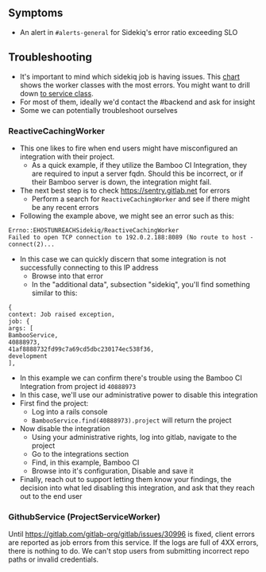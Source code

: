 ## Symptoms

* An alert in `#alerts-general` for Sidekiq's error ratio exceeding SLO

## Troubleshooting

* It's important to mind which sidekiq job is having issues. This
  [chart](https://log.gitlab.net/app/kibana#/visualize/edit/AW3J3Lc4zkPhEGn_VsuR)
  shows the worker classes with the most errors. You might want to drill down
  [to service class](https://log.gitlab.net/app/kibana#/visualize/edit/AW2moVRdUOguGaJ_mRPG).
* For most of them, ideally we'd contact the #backend and ask for insight
* Some we can potentially troubleshoot ourselves

### ReactiveCachingWorker

* This one likes to fire when end users might have misconfigured an integration
  with their project.
  * As a quick example, if they utilize the Bamboo CI Integration, they are
    required to input a server fqdn.  Should this be incorrect, or if their
    Bamboo server is down, the integration might fail.
* The next best step is to check https://sentry.gitlab.net for errors
  * Perform a search for `ReactiveCachingWorker` and see if there might be any
    recent errors
* Following the example above, we might see an error such as this:
```
Errno::EHOSTUNREACHSidekiq/ReactiveCachingWorker
Failed to open TCP connection to 192.0.2.188:8089 (No route to host -connect(2)...
```
* In this case we can quickly discern that some integration is not successfully
  connecting to this IP address
  * Browse into that error
  * In the "additional data", subsection "sidekiq", you'll find something
    similar to this:
```
{
context: Job raised exception,
job: {
args: [
BambooService,
40888973,
41af8888732fd99c7a69cd5dbc230174ec538f36,
development
],
```
* In this example we can confirm there's trouble using the Bamboo CI Integration
  from project id `40888973`
* In this case, we'll use our administrative power to disable this integration
* First find the project:
  * Log into a rails console
  * `BambooService.find(40888973).project` will return the project
* Now disable the integration
  * Using your administrative rights, log into gitlab, navigate to the project
  * Go to the integrations section
  * Find, in this example, Bamboo CI
  * Browse into it's configuration, Disable and save it
* Finally, reach out to support letting them know your findings, the decision
  into what led disabling this integration, and ask that they reach out to the
  end user

### GithubService (ProjectServiceWorker)

Until https://gitlab.com/gitlab-org/gitlab/issues/30996 is fixed, client errors
are reported as job errors from this service. If the logs are full of 4XX
errors, there is nothing to do. We can't stop users from submitting incorrect
repo paths or invalid credentials.
